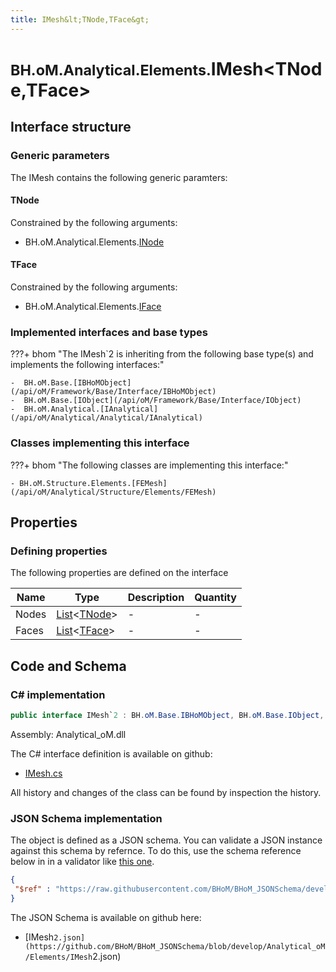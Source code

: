 ```yaml
---
title: IMesh&lt;TNode,TFace&gt;
---
```


# <small>BH.oM.Analytical.Elements.</small>**IMesh&lt;TNode,TFace&gt;**



## Interface structure

### Generic parameters

The IMesh contains the following generic paramters:

#### TNode

Constrained by the following arguments:

- BH.oM.Analytical.Elements.[INode](/api/oM/Analytical/Analytical/Elements/INode)

#### TFace

Constrained by the following arguments:

- BH.oM.Analytical.Elements.[IFace](/api/oM/Analytical/Analytical/Elements/IFace)

### Implemented interfaces and base types

???+ bhom "The IMesh`2 is inheriting from the following base type(s) and implements the following interfaces:"

    -  BH.oM.Base.[IBHoMObject](/api/oM/Framework/Base/Interface/IBHoMObject)
    -  BH.oM.Base.[IObject](/api/oM/Framework/Base/Interface/IObject)
    -  BH.oM.Analytical.[IAnalytical](/api/oM/Analytical/Analytical/IAnalytical)


### Classes implementing this interface

???+ bhom "The following classes are implementing this interface:"

    - BH.oM.Structure.Elements.[FEMesh](/api/oM/Analytical/Structure/Elements/FEMesh)


## Properties



### Defining properties

The following properties are defined on the interface

| Name             | Type             | Description      | Quantity         |
|------------------|------------------|------------------|------------------|
| Nodes | [List](https://learn.microsoft.com/en-us/dotnet/api/System.Collections.Generic.List-1?view=netstandard-2.0)&lt;[TNode](#tnode)&gt; | - | - |
| Faces | [List](https://learn.microsoft.com/en-us/dotnet/api/System.Collections.Generic.List-1?view=netstandard-2.0)&lt;[TFace](#tface)&gt; | - | - |


## Code and Schema

### C# implementation

``` C# title="C#"
public interface IMesh`2 : BH.oM.Base.IBHoMObject, BH.oM.Base.IObject, BH.oM.Analytical.IAnalytical
```

Assembly: Analytical_oM.dll

The C# interface definition is available on github:

- [IMesh.cs](https://github.com/BHoM/BHoM/blob/develop/Analytical_oM/Elements\IMesh.cs)

All history and changes of the class can be found by inspection the history.
### JSON Schema implementation

The object is defined as a JSON schema. You can validate a JSON instance against this schema by refernce. To do this, use the schema reference below in in a validator like [this one](https://www.jsonschemavalidator.net/).

``` json title="JSON Schema"
{
 "$ref" : "https://raw.githubusercontent.com/BHoM/BHoM_JSONSchema/develop/Analytical_oM/Elements/IMesh`2.json"
}
```

The JSON Schema is available on github here:

- [IMesh`2.json](https://github.com/BHoM/BHoM_JSONSchema/blob/develop/Analytical_oM/Elements/IMesh`2.json)

